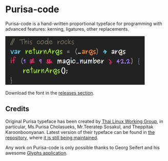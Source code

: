 # Purisa-code

Purisa-code is a hand-written proportional typeface for programming with advanced features: kerning, ligatures, other replacements.

![Code rendering example](screenshots/main.png)

Download the font in the [releases section](https://github.com/denis-sokolov/purisa-code/releases/).

## Credits

Original Purisa typeface has been created by [Thai Linux Working Group](http://linux.thai.net/svn/software/fonts-tlwg/trunk/tlwg/CREDITS),
in particular, Ms.Purisa Cholasueks, Mr.Teeratep Sosakul, and Theppitak Karoonboonyanan.
Latest version of their typeface can be found in [the repository](http://linux.thai.net/svn/software/fonts-tlwg/trunk/tlwg/), where [it is still being maintained](http://linux.thai.net/svn/software/fonts-tlwg/trunk/ChangeLog).

Any work on Purisa-code is only possible thanks to Georg Seifert and his awesome [Glyphs application](https://www.glyphsapp.com/).
